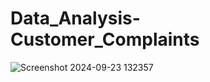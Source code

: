 # Data_Analysis-Customer_Complaints
![Screenshot 2024-09-23 132357](https://github.com/user-attachments/assets/5e94af19-a58e-4ae6-96ea-9bad5594da4b)
